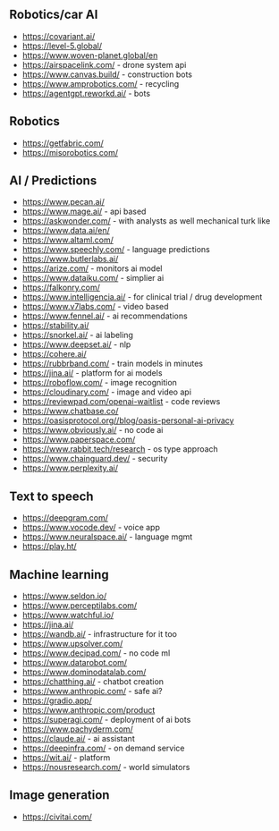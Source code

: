 ## Robotics/car AI

- https://covariant.ai/
- https://level-5.global/
- https://www.woven-planet.global/en
- https://airspacelink.com/ - drone system api
- https://www.canvas.build/ - construction bots
- https://www.amprobotics.com/ - recycling
- https://agentgpt.reworkd.ai/ - bots

## Robotics

- https://getfabric.com/
- https://misorobotics.com/

## AI / Predictions

- https://www.pecan.ai/
- https://www.mage.ai/ - api based
- https://askwonder.com/ - with analysts as well mechanical turk like
- https://www.data.ai/en/
- https://www.altaml.com/
- https://www.speechly.com/ - language predictions
- https://www.butlerlabs.ai/
- https://arize.com/ - monitors ai model
- https://www.dataiku.com/ - simplier ai
- https://falkonry.com/
- https://www.intelligencia.ai/ - for clinical trial / drug development
- https://www.v7labs.com/ - video based
- https://www.fennel.ai/ - ai recommendations
- https://stability.ai/
- https://snorkel.ai/ - ai labeling
- https://www.deepset.ai/ - nlp
- https://cohere.ai/
- https://rubbrband.com/ - train models in minutes
- https://jina.ai/ - platform for ai models
- https://roboflow.com/ - image recognition
- https://cloudinary.com/ - image and video api
- https://reviewpad.com/openai-waitlist - code reviews
- https://www.chatbase.co/
- https://oasisprotocol.org//blog/oasis-personal-ai-privacy
- https://www.obviously.ai/ - no code ai
- https://www.paperspace.com/
- https://www.rabbit.tech/research - os type approach
- https://www.chainguard.dev/ - security
- https://www.perplexity.ai/

## Text to speech

- https://deepgram.com/
- https://www.vocode.dev/ - voice app
- https://www.neuralspace.ai/ - language mgmt 
- https://play.ht/ 

## Machine learning

- https://www.seldon.io/
- https://www.perceptilabs.com/
- https://www.watchful.io/
- https://jina.ai/
- https://wandb.ai/ - infrastructure for it too
- https://www.upsolver.com/
- https://www.decipad.com/ - no code ml
- https://www.datarobot.com/
- https://www.dominodatalab.com/
- https://chatthing.ai/ - chatbot creation
- https://www.anthropic.com/ - safe ai?
- https://gradio.app/ 
- https://www.anthropic.com/product
- https://superagi.com/ - deployment of ai bots
- https://www.pachyderm.com/
- https://claude.ai/ - ai assistant
- https://deepinfra.com/ - on demand service
- https://wit.ai/ - platform
- https://nousresearch.com/ - world simulators

## Image generation

- https://civitai.com/